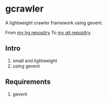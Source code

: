 # gcrawler

A lightweight crawler framework using gevent.

From [my hg repositry](https://bitbucket.org/raptorz/gcrawler)
To [my git repositry](https://github.com/raptorz/gcrawler)

## Intro

1. small and lightweight
1. using gevent

## Requirements

1. gevent

